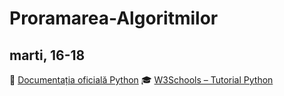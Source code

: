 # Proramarea-Algoritmilor

## marti, 16-18

📘 [Documentația oficială Python](https://docs.python.org/3/)
🎓 [W3Schools – Tutorial Python](https://www.w3schools.com/python/)
